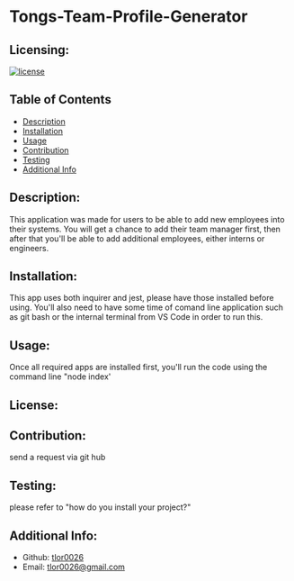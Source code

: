 # Tongs-Team-Profile-Generator
  ## Licensing:
  [![license](https://img.shields.io/badge/license--blue)](https://shields.io)
  ## Table of Contents 
  - [Description](#description)
  - [Installation](#installation)
  - [Usage](#usage)
  - [Contribution](#contribution)
  - [Testing](#testing)
  - [Additional Info](#additional-info)
  ## Description:
  This application was made for users to be able to add new employees into their systems. You will get a chance to add their team manager first, then after that you'll be able to add additional employees, either interns or engineers.
  ## Installation:
  This app uses both inquirer and jest, please have those installed before using. You'll also need to have some time of comand line application such as git bash or the internal terminal from VS Code in order to run this. 
  ## Usage:
  Once all required apps are installed first, you'll run the code using the command line "node index'
  ## License:
  
  ## Contribution:
  send a request via git hub
  ## Testing:
  please refer to "how do you install your project?"
  ## Additional Info:
  - Github: [tlor0026](https://github.com/tlor0026)
  - Email: tlor0026@gmail.com 